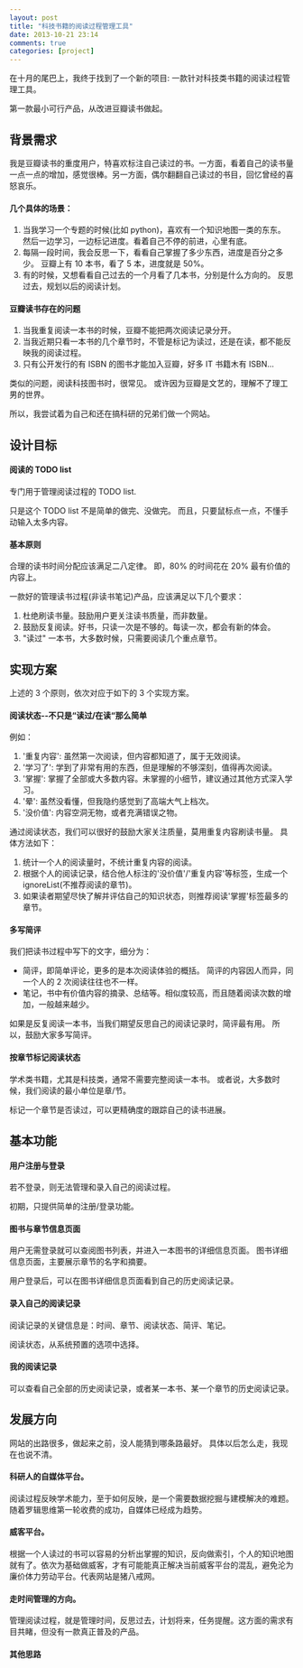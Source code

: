 ```yaml
---
layout: post
title: "科技书籍的阅读过程管理工具"
date: 2013-10-21 23:14
comments: true
categories: [project]
---
```


在十月的尾巴上，我终于找到了一个新的项目: 一款针对科技类书籍的阅读过程管理工具。

第一款最小可行产品，从改进豆瓣读书做起。

<!--more-->

背景需求
--------

我是豆瓣读书的重度用户，特喜欢标注自己读过的书。一方面，看着自己的读书量一点一点的增加，感觉很棒。另一方面，偶尔翻翻自己读过的书目，回忆曾经的喜怒哀乐。

#### 几个具体的场景：

1. 当我学习一个专题的时候(比如 python)，喜欢有一个知识地图一类的东东。
    然后一边学习，一边标记进度。看着自己不停的前进，心里有底。
2. 每隔一段时间，我会反思一下，看看自己掌握了多少东西，进度是百分之多少。
    豆瓣上有 10 本书，看了 5 本，进度就是 50%。
3. 有的时候，又想看看自己过去的一个月看了几本书，分别是什么方向的。
    反思过去，规划以后的阅读计划。

#### 豆瓣读书存在的问题

1. 当我重复阅读一本书的时候，豆瓣不能把两次阅读记录分开。
2. 当我近期只看一本书的几个章节时，不管是标记为读过，还是在读，都不能反映我的阅读过程。
3. 只有公开发行的有 ISBN 的图书才能加入豆瓣，好多 IT 书籍木有 ISBN...

类似的问题，阅读科技图书时，很常见。
或许因为豆瓣是文艺的，理解不了理工男的世界。

所以，我尝试着为自己和还在搞科研的兄弟们做一个网站。

设计目标
--------

#### 阅读的 TODO list

专门用于管理阅读过程的 TODO list.

只是这个 TODO list 不是简单的做完、没做完。
而且，只要鼠标点一点，不懂手动输入太多内容。

#### 基本原则

合理的读书时间分配应该满足二八定律。
即，80% 的时间花在 20% 最有价值的内容上。

一款好的管理读书过程(非读书笔记)产品，应该满足以下几个要求：

1. 杜绝刷读书量。鼓励用户更关注读书质量，而非数量。
2. 鼓励反复阅读。好书，只读一次是不够的。每读一次，都会有新的体会。
3. "读过" 一本书，大多数时候，只需要阅读几个重点章节。

实现方案
--------

上述的 3 个原则，依次对应于如下的 3 个实现方案。

#### 阅读状态--不只是“读过/在读“那么简单

例如：

1. '重复内容': 虽然第一次阅读，但内容都知道了，属于无效阅读。
2. '学习了': 学到了非常有用的东西，但是理解的不够深刻，值得再次阅读。
4. '掌握': 掌握了全部或大多数内容。未掌握的小细节，建议通过其他方式深入学习。
5. '晕': 虽然没看懂，但我隐约感觉到了高端大气上档次。
6. '没价值': 内容空洞无物，或者充满错误之物。

通过阅读状态，我们可以很好的鼓励大家关注质量，莫用重复内容刷读书量。
具体方法如下：

1. 统计一个人的阅读量时，不统计重复内容的阅读。
2. 根据个人的阅读记录，结合他人标注的'没价值'/'重复内容'等标签，生成一个 ignoreList(不推荐阅读的章节)。
3. 如果读者期望尽快了解并评估自己的知识状态，则推荐阅读'掌握'标签最多的章节。

#### 多写简评

我们把读书过程中写下的文字，细分为：

- 简评，即简单评论，更多的是本次阅读体验的概括。
    简评的内容因人而异，同一个人的 2 次阅读往往也不一样。
- 笔记，书中有价值内容的摘录、总结等。相似度较高，而且随着阅读次数的增加，一般越来越少。

如果是反复阅读一本书，当我们期望反思自己的阅读记录时，简评最有用。
所以，鼓励大家多写简评。

#### 按章节标记阅读状态

学术类书籍，尤其是科技类，通常不需要完整阅读一本书。
或者说，大多数时候，我们阅读的最小单位是章/节。

标记一个章节是否读过，可以更精确度的跟踪自己的读书进展。

基本功能
--------

#### 用户注册与登录

若不登录，则无法管理和录入自己的阅读过程。

初期，只提供简单的注册/登录功能。

#### 图书与章节信息页面

用户无需登录就可以查阅图书列表，并进入一本图书的详细信息页面。
图书详细信息页面，主要展示章节的名字和摘要。

用户登录后，可以在图书详细信息页面看到自己的历史阅读记录。

#### 录入自己的阅读记录

阅读记录的关键信息是：时间、章节、阅读状态、简评、笔记。

阅读状态，从系统预置的选项中选择。

#### 我的阅读记录

可以查看自己全部的历史阅读记录，或者某一本书、某一个章节的历史阅读记录。

发展方向
--------

网站的出路很多，做起来之前，没人能猜到哪条路最好。
具体以后怎么走，我现在也说不清。

#### 科研人的自媒体平台。

阅读过程反映学术能力，至于如何反映，是一个需要数据挖掘与建模解决的难题。随着罗辑思维第一轮收费的成功，自媒体已经成为趋势。

#### 威客平台。

根据一个人读过的书可以容易的分析出掌握的知识，反向做索引，个人的知识地图就有了。依次为基础做威客，才有可能能真正解决当前威客平台的混乱，避免沦为廉价体力劳动平台。代表网站是猪八戒网。

#### 走时间管理的方向。

管理阅读过程，就是管理时间，反思过去，计划将来，任务提醒。这方面的需求有目共睹，但没有一款真正普及的产品。

#### 其他思路
